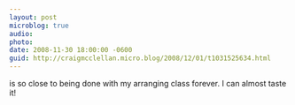```yaml
---
layout: post
microblog: true
audio: 
photo: 
date: 2008-11-30 18:00:00 -0600
guid: http://craigmcclellan.micro.blog/2008/12/01/t1031525634.html
---
```

is so close to being done with my arranging class forever.  I can almost taste it!
